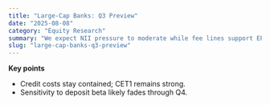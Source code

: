 ```yaml
---
title: "Large-Cap Banks: Q3 Preview"
date: "2025-08-08"
category: "Equity Research"
summary: "We expect NII pressure to moderate while fee lines support EPS. Valuations screen reasonable on a normalized ROTCE basis."
slug: "large-cap-banks-q3-preview"
---
```


**Key points**
- Credit costs stay contained; CET1 remains strong.
- Sensitivity to deposit beta likely fades through Q4.